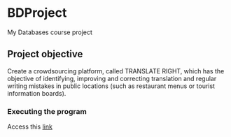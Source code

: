 # BDProject
My Databases course project

## Project objective

Create a crowdsourcing platform, called TRANSLATE RIGHT, which has the objective of identifying, improving and correcting translation and regular writing mistakes in public locations (such as restaurant menus or tourist information boards).

### Executing the program

Access this [link](https://web.ist.utl.pt/ist193607/homepage.php)


